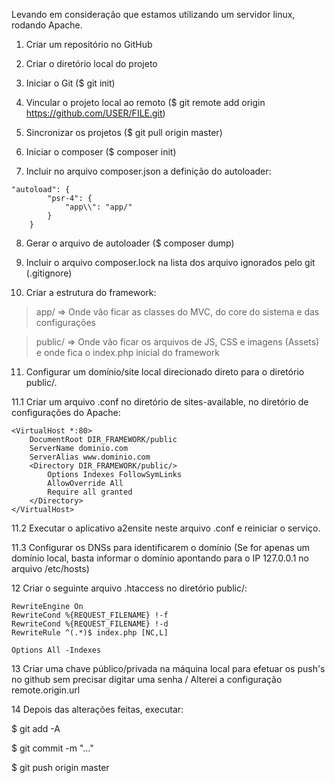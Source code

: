 Levando em consideração que estamos utilizando um servidor linux, rodando Apache.

1. Criar um repositório no GitHub

2. Criar o diretório local do projeto

3. Iniciar o Git ($ git init)

4. Vincular o projeto local ao remoto ($ git remote add origin https://github.com/USER/FILE.git)

5. Sincronizar os projetos ($ git pull origin master)

6. Iniciar o composer ($ composer init)

7. Incluir no arquivo composer.json a definição do autoloader:
```
"autoload": {
        "psr-4": {
            "app\\": "app/"
        }
    }
```

8. Gerar o arquivo de autoloader ($ composer dump)

9. Incluir o arquivo composer.lock na lista dos arquivo ignorados pelo git (.gitignore)

10. Criar a estrutura do framework:
> app/ => Onde vão ficar as classes do MVC, do core do sistema e das configurações

> public/ => Onde vão ficar os arquivos de JS, CSS e imagens (Assets) e onde fica o index.php inicial do framework

11. Configurar um domínio/site local direcionado direto para o diretório public/.

11.1 Criar um arquivo .conf no diretório de sites-available, no diretório de configurações do Apache: 
```
<VirtualHost *:80>
    DocumentRoot DIR_FRAMEWORK/public
    ServerName dominio.com
    ServerAlias www.dominio.com
    <Directory DIR_FRAMEWORK/public/>
        Options Indexes FollowSymLinks
        AllowOverride All
        Require all granted
    </Directory>
</VirtualHost>
```

11.2 Executar o aplicativo a2ensite neste arquivo .conf e reiniciar o serviço.

11.3 Configurar os DNSs para identificarem o domínio (Se for apenas um domínio local, basta informar o domínio apontando para o IP 127.0.0.1 no arquivo /etc/hosts)

12 Criar o seguinte arquivo .htaccess no diretório public/:
```
RewriteEngine On
RewriteCond %{REQUEST_FILENAME} !-f
RewriteCond %{REQUEST_FILENAME} !-d
RewriteRule ^(.*)$ index.php [NC,L]

Options All -Indexes
```

13 Criar uma chave público/privada na máquina local para efetuar os push's no github sem precisar digitar uma senha / Alterei a configuração remote.origin.url

14 Depois das alterações feitas, executar:

$ git add -A

$ git commit -m "..."

$ git push origin master
